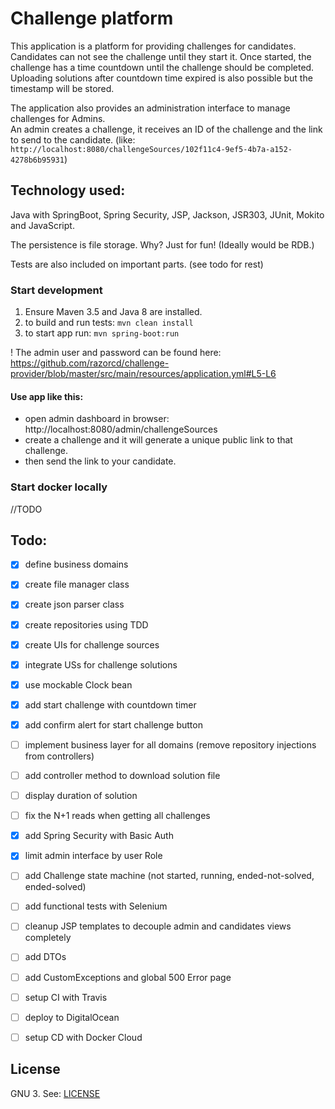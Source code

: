 # Challenge platform

This application is a platform for providing challenges for candidates. 
Candidates can not see the challenge until they start it.
Once started, the challenge has a time countdown until the challenge should be completed. Uploading solutions after countdown time expired is also possible but the timestamp will be stored.

The application also provides an administration interface to manage challenges for Admins.   
An admin creates a challenge, it receives an ID of the challenge and the link to send to the candidate. (like: `http://localhost:8080/challengeSources/102f11c4-9ef5-4b7a-a152-4278b6b95931`)


## Technology used:

Java with SpringBoot, Spring Security, JSP, Jackson, JSR303, JUnit, Mokito and JavaScript. 

The persistence is file storage. Why? Just for fun! (Ideally would be RDB.)

Tests are also included on important parts. (see todo for rest)

### Start development

1. Ensure Maven 3.5 and Java 8 are installed.
2. to build and run tests: `mvn clean install`
3. to start app run: `mvn spring-boot:run`

! The admin user and password can be found here:
https://github.com/razorcd/challenge-provider/blob/master/src/main/resources/application.yml#L5-L6

#### Use app like this:
 - open admin dashboard in browser: http://localhost:8080/admin/challengeSources
 - create a challenge and it will generate a unique public link to that challenge. 
 - then send the link to your candidate.

### Start docker locally

//TODO


## Todo:

- [x] define business domains
- [x] create file manager class
- [x] create json parser class
- [x] create repositories using TDD
- [x] create UIs for challenge sources
- [x] integrate USs for challenge solutions
- [x] use mockable Clock bean 
- [x] add start challenge with countdown timer
- [x] add confirm alert for start challenge button
- [ ] implement business layer for all domains (remove repository injections from controllers)
- [ ] add controller method to download solution file
- [ ] display duration of solution 
- [ ] fix the N+1 reads when getting all challenges 
- [x] add Spring Security with Basic Auth
- [x] limit admin interface by user Role
- [ ] add Challenge state machine (not started, running, ended-not-solved, ended-solved)
- [ ] add functional tests with Selenium
- [ ] cleanup JSP templates to decouple admin and candidates views completely
- [ ] add DTOs
- [ ] add CustomExceptions and global 500 Error page
- [ ] setup CI with Travis
- [ ] deploy to DigitalOcean
- [ ] setup CD with Docker Cloud


## License

GNU 3. See: [LICENSE](https://github.com/razorcd/challenge-provider/blob/master/LICENSE)
